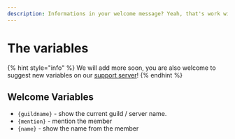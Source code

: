 ```yaml
---
description: Informations in your welcome message? Yeah, that's work with lixoja!
---
```


# The variables

{% hint style="info" %}
We will add more soon, you are also welcome to suggest new variables on our [support server](https://support.lixoja.xyz)!
{% endhint %}

## Welcome Variables

* `{guildname}` - show the current guild / server name.
* `{mention}` - mention the member
* `{name}` - show the name from the member
